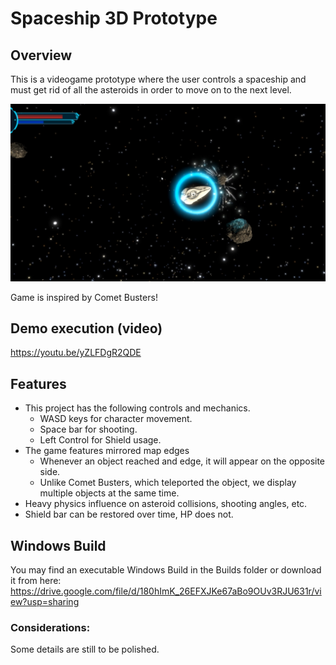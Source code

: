 # Spaceship 3D Prototype

## Overview
This is a videogame prototype where the user controls a spaceship and must get rid of all the asteroids in order to move on to the next level.

![](capture1.jpg)

Game is inspired by Comet Busters!
## Demo execution (video)
https://youtu.be/yZLFDgR2QDE

## Features
- This project has the following controls and mechanics.
  - WASD keys for character movement.
  - Space bar for shooting.
  - Left Control for Shield usage.
- The game features mirrored map edges
  - Whenever an object reached and edge, it will appear on the opposite side.
  - Unlike Comet Busters, which teleported the object, we display multiple objects at the same time.
- Heavy physics influence on asteroid collisions, shooting angles, etc.
- Shield bar can be restored over time, HP does not.

## Windows Build
You may find an executable Windows Build in the Builds folder or download it from here: https://drive.google.com/file/d/180hImK_26EFXJKe67aBo9OUv3RJU631r/view?usp=sharing

### Considerations:
Some details are still to be polished.
